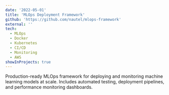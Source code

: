 ```yaml
---
date: '2022-05-01'
title: 'MLOps Deployment Framework'
github: 'https://github.com/nautel/mlops-framework'
external: ''
tech:
  - MLOps
  - Docker
  - Kubernetes
  - CI/CD
  - Monitoring
  - AWS
showInProjects: true
---
```


Production-ready MLOps framework for deploying and monitoring machine learning models at scale. Includes automated testing, deployment pipelines, and performance monitoring dashboards.